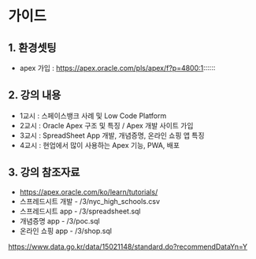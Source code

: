 # 가이드

## 1. 환경셋팅
* apex 가입 : https://apex.oracle.com/pls/apex/f?p=4800:1::::::


## 2. 강의 내용
*  1교시 : 스페이스뱅크 사례 및 Low Code Platform 
*  2교시 : Oracle Apex 구조 및 특징 / Apex 개발 사이트 가입
*  3교시 : SpreadSheet App 개발, 개념증명, 온라인 쇼핑 앱 특징
*  4교시 : 현업에서 많이 사용하는 Apex 기능, PWA, 배포


## 3. 강의 참조자료
*  https://apex.oracle.com/ko/learn/tutorials/
*	스프레드시트 개발 - /3/nyc_high_schools.csv
*	스프레드시트 app - /3/spreadsheet.sql
*	개념증명 app - /3/poc.sql
*	온라인 쇼핑 app - /3/shop.sql

https://www.data.go.kr/data/15021148/standard.do?recommendDataYn=Y